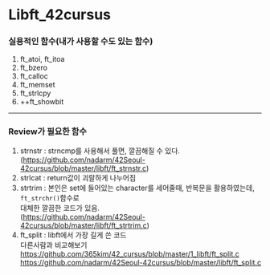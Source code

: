# Libft_42cursus

### 실용적인 함수(내가 사용할 수도 있는 함수)

1. ft_atoi, ft_itoa
2. ft_bzero
3. ft_calloc
4. ft_memset
5. ft_strlcpy
6. ++ft_showbit

---

### Review가 필요한 함수

1. strnstr :  strncmp를 사용해서 풀면, 깔끔해질 수 있다.  
   (https://github.com/nadarm/42Seoul-42cursus/blob/master/libft/ft_strnstr.c)
2. strlcat : return값이 괴랄하게 나누어짐
3. strtrim : 본인은 set에 들어있는 character를 세어줄때, 반복문을 활용하였는데, `ft_strchr()`함수로  
   대체한 깔끔한 코드가 있음.  
   (https://github.com/nadarm/42Seoul-42cursus/blob/master/libft/ft_strtrim.c)
4. ft_split : libft에서 가장 길게 쓴 코드  
   다른사람과 비교해보기  
   https://github.com/365kim/42_cursus/blob/master/1_libft/ft_split.c  
   https://github.com/nadarm/42Seoul-42cursus/blob/master/libft/ft_split.c

